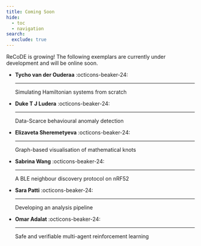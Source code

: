 ```yaml
---
title: Coming Soon
hide:
  - toc
  - navigation
search:
  exclude: true
---
```


ReCoDE is growing! The following exemplars are currently under development and will be online soon.

<div class="grid cards" markdown>

-  __Tycho van der Ouderaa__ :octicons-beaker-24:

    ---
    Simulating Hamiltonian systems from scratch

-  __Duke T J Ludera__ :octicons-beaker-24:

    ---
    Data-Scarce behavioural anomaly detection

-  __Elizaveta Sheremetyeva__ :octicons-beaker-24:

    ---
    Graph-based visualisation of mathematical knots

-  __Sabrina Wang__ :octicons-beaker-24:

    ---
    A BLE neighbour discovery protocol on nRF52

-  __Sara Patti__ :octicons-beaker-24:

    ---
    Developing an analysis pipeline

-  __Omar Adalat__ :octicons-beaker-24:

    ---
    Safe and verifiable multi-agent reinforcement learning

</div>
